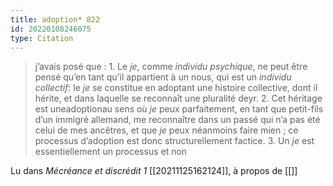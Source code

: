 ```yaml
---
title: adoption* 822
id: 20220108246075
type: Citation
---
```


> j’avais posé que : 1. Le *je*, comme *individu psychique*, ne peut être pensé qu’en tant qu’il appartient à un nous, qui est un *individu collectif*: le *je* se constitue en adoptant une histoire collective, dont il hérite, et dans laquelle se reconnaît une pluralité deyr. 2. Cet héritage est uneadoptionau sens où *je* peux parfaitement, en tant que petit-fils d’un immigré allemand, me reconnaître dans un passé qui n’a pas été celui de mes ancêtres, et que *je* peux néanmoins faire mien ; ce processus d’adoption est donc structurellement factice. 3. Un *je* est essentiellement un processus et non

Lu dans *Mécréance et discrédit 1* [[20211125162124]], à propos de [[]]